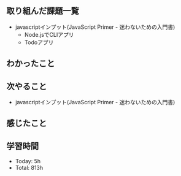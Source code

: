 ## 取り組んだ課題一覧
- javascriptインプット(JavaScript Primer - 迷わないための入門書)
    - Node.jsでCLIアプリ
    - Todoアプリ
## わかったこと
## 次やること
- javascriptインプット(JavaScript Primer - 迷わないための入門書)
## 感じたこと
## 学習時間
- Today: 5h
- Total: 813h